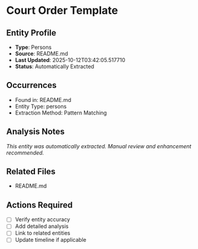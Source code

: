 # Court Order Template

## Entity Profile
- **Type**: Persons
- **Source**: README.md
- **Last Updated**: 2025-10-12T03:42:05.517710
- **Status**: Automatically Extracted

## Occurrences
- Found in: README.md
- Entity Type: persons
- Extraction Method: Pattern Matching

## Analysis Notes
*This entity was automatically extracted. Manual review and enhancement recommended.*

## Related Files
- README.md

## Actions Required
- [ ] Verify entity accuracy
- [ ] Add detailed analysis
- [ ] Link to related entities
- [ ] Update timeline if applicable
